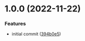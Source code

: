# 1.0.0 (2022-11-22)


### Features

* initial commit ([394b0e5](https://github.com/bloc-state/bloc_concurrency/commit/394b0e528be567fa4901d93647fd5953eadb546b))
